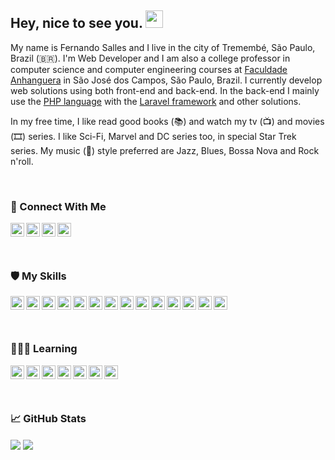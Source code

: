 <h2> Hey, nice to see you. <img src="https://github.com/fsclaro/fsclaro/blob/master/wave.gif" width="28px"></h2>

My name is Fernando Salles and I live in the city of Tremembé, São Paulo, Brazil (🇧🇷). I'm Web Developer and I am also a college professor in computer science and computer engineering courses at [Faculdade Anhanguera](https://www.anhanguera.com) in São José dos Campos, São Paulo, Brazil. I currently develop web solutions using both front-end and back-end. In the back-end I mainly use the [PHP language](https://www.php.net) with the [Laravel framework](https://www.laravel.com) and other solutions. 

In my free time, I like read good books (📚) and watch my tv (📺) and movies (🎞️) series. I like Sci-Fi, Marvel and DC series too, in special Star Trek series. My music (🎵) style preferred are Jazz, Blues, Bossa Nova and Rock n'roll.


</br>


### 🔗 Connect With Me

[<img align="left" alt="Twitter" width="22px" src="https://cdn.jsdelivr.net/npm/simple-icons@5.4.0/icons/twitter.svg"/>][twitter]
[<img align="left" alt="Twitter" width="22px" src="https://cdn.jsdelivr.net/npm/simple-icons@5.4.0/icons/linkedin.svg"/>][linkedin]
[<img align="left" alt="Twitter" width="22px" src="https://cdn.jsdelivr.net/npm/simple-icons@5.4.0/icons/github.svg"/>][github]
[<img align="left" alt="Twitter" width="22px" src="https://cdn.jsdelivr.net/npm/simple-icons@5.4.0/icons/workplace.svg"/>][blog]


</br></br></br>


### 🛡️ My Skills

<img align="left" alt="Html5" width="22px" src="https://cdn.jsdelivr.net/npm/simple-icons@5.4.0/icons/html5.svg" stype="--color_fill: blue"/>
<img align="left" alt="CSS3" width="22px" src="https://cdn.jsdelivr.net/npm/simple-icons@5.4.0/icons/css3.svg"/>
<img align="left" alt="PHP" width="22px" src="https://cdn.jsdelivr.net/npm/simple-icons@5.4.0/icons/php.svg"/>
<img align="left" alt="Laravel" width="22px" src="https://cdn.jsdelivr.net/npm/simple-icons@5.4.0/icons/laravel.svg"/>
<img align="left" alt="Bootstrap" width="22px" src="https://cdn.jsdelivr.net/npm/simple-icons@5.4.0/icons/bootstrap.svg"/>
<img align="left" alt="Javascript" width="22px" src="https://cdn.jsdelivr.net/npm/simple-icons@5.4.0/icons/javascript.svg"/>
<img align="left" alt="Jquery" width="22px" src="https://cdn.jsdelivr.net/npm/simple-icons@5.4.0/icons/jquery.svg"/>
<img align="left" alt="MySQL" width="22px" src="https://cdn.jsdelivr.net/npm/simple-icons@5.4.0/icons/mysql.svg"/>
<img align="left" alt="PostgreSQL" width="22px" src="https://cdn.jsdelivr.net/npm/simple-icons@5.4.0/icons/postgresql.svg"/>
<img align="left" alt="Git" width="22px" src="https://cdn.jsdelivr.net/npm/simple-icons@5.4.0/icons/git.svg"/>
<img align="left" alt="GitHub" width="22px" src="https://cdn.jsdelivr.net/npm/simple-icons@5.4.0/icons/github.svg"/>
<img align="left" alt="MarkDown" width="22px" src="https://cdn.jsdelivr.net/npm/simple-icons@5.4.0/icons/markdown.svg"/>
<img align="left" alt="Docker" width="22px" src="https://cdn.jsdelivr.net/npm/simple-icons@5.4.0/icons/docker.svg"/>
<img align="left" alt="Linux" width="22px" src="https://cdn.jsdelivr.net/npm/simple-icons@5.4.0/icons/linux.svg"/>


</br></br></br>


### 🧑🏻‍💻 Learning
<img align="left" alt="NodeJS" width="22px" src="https://cdn.jsdelivr.net/npm/simple-icons@5.4.0/icons/nodedotjs.svg"/>
<img align="left" alt="ReactJS" width="22px" src="https://cdn.jsdelivr.net/npm/simple-icons@5.4.0/icons/react.svg"/>
<img align="left" alt="TypeScript" width="22px" src="https://cdn.jsdelivr.net/npm/simple-icons@5.4.0/icons/typescript.svg"/>
<img align="left" alt="NextJS" width="22px" src="https://cdn.jsdelivr.net/npm/simple-icons@5.4.0/icons/nextdotjs.svg"/>
<img align="left" alt="Jest" width="22px" src="https://cdn.jsdelivr.net/npm/simple-icons@5.4.0/icons/jest.svg"/>
<img align="left" alt="Cypress" width="22px" src="https://cdn.jsdelivr.net/npm/simple-icons@5.4.0/icons/cypress.svg"/>
<img align="left" alt="GraphQL" width="22px" src="https://cdn.jsdelivr.net/npm/simple-icons@5.4.0/icons/graphql.svg"/>


</br></br></br>


### :chart_with_upwards_trend: GitHub Stats
<p align="left">
<img align="center" src="https://github-readme-stats.vercel.app/api?username=fsclaro&show_icons=true&include_all_commits&count_private=true&theme=default" />
<img align="center" src="https://github-readme-stats.vercel.app/api/top-langs/?username=fsclaro&layout=compact&theme=default&langs_count=8" />
</p>


[twitter]: https://www.twitter.com/fsclaro
[linkedin]: https://www.linkedin.com/in/nandosalles
[github]: https://www.github.com/fsclaro
[blog]: https://nandosalles.com.br
